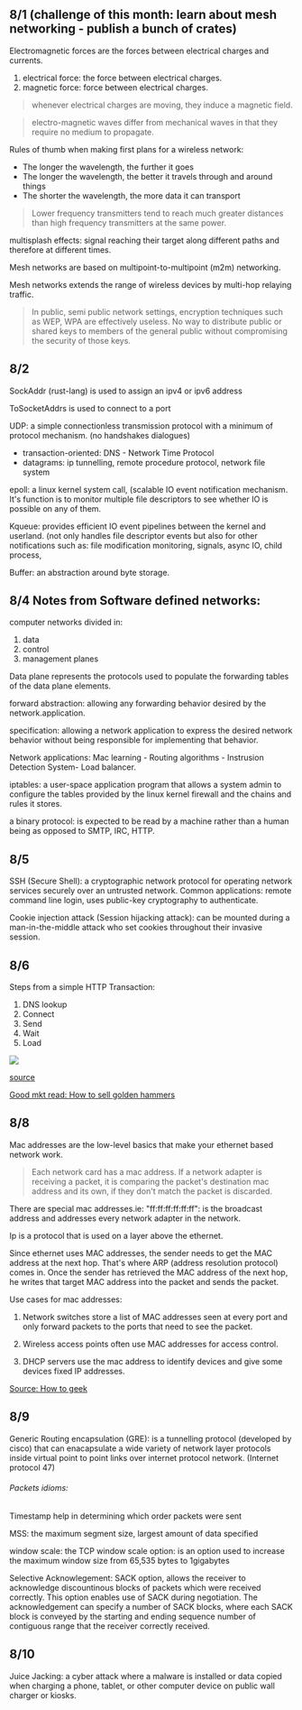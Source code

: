 8/1 (challenge of this month: learn about mesh networking - publish a bunch of crates)
--------

Electromagnetic forces are the forces between electrical charges and currents.

1. electrical force: the force between electrical charges.
2. magnetic force: force between electrical charges.

> whenever electrical charges are moving, they induce a magnetic field.

> electro-magnetic waves differ from mechanical waves in that they require no medium to propagate.

Rules of thumb when making first plans for a wireless network:

* The longer the wavelength, the further it goes
* The longer the wavelength, the better it travels through and around things
* The shorter the wavelength, the more data it can transport

> Lower frequency transmitters tend to reach much greater distances than high frequency transmitters at the same power.

multisplash effects: signal reaching their target along different paths and therefore at different times.

Mesh networks are based on multipoint-to-multipoint (m2m) networking.

Mesh networks extends the range of wireless devices by multi-hop relaying traffic.

> In public, semi public network settings, encryption techniques such as WEP, WPA are effectively useless. No way to distribute public or shared keys to members of the general public without compromising the security of those keys.

8/2
-----
SockAddr (rust-lang) is used to assign an ipv4 or ipv6 address

ToSocketAddrs is used to connect to a port

UDP: a simple connectionless transmission protocol with a minimum of protocol mechanism. (no handshakes dialogues)

* transaction-oriented: DNS - Network Time Protocol
* datagrams: ip tunnelling, remote procedure protocol, network file system

epoll: a linux kernel system call, (scalable IO event notification mechanism. It's function is to monitor multiple file descriptors to see whether IO is possible on any of them.

Kqueue: provides efficient IO event pipelines between the kernel and userland. (not only handles file descriptor events but also for other notifications such as: file modification monitoring, signals, async IO, child process,

Buffer: an abstraction around byte storage.

8/4 Notes from Software defined networks:
-----

computer networks divided in:

1. data
2. control
3. management planes

Data plane represents the protocols used to populate the forwarding tables of the data plane elements.

forward abstraction: allowing any forwarding behavior desired by the network.application.

specification: allowing a network application to express the desired network behavior without being responsible for implementing that behavior.

Network applications: Mac learning - Routing algorithms - Instrusion Detection System- Load balancer.

iptables: a user-space application program that allows a system admin to configure the tables provided by the linux kernel firewall and the chains and rules it stores.

a binary protocol: is expected to be read by a machine rather than a human being as opposed to SMTP, IRC, HTTP.

8/5
---

SSH (Secure Shell): a cryptographic network protocol for operating network services securely over an untrusted network. Common applications: remote command line login, uses public-key cryptography to authenticate.

Cookie injection attack (Session hijacking attack): can be mounted during a man-in-the-middle attack who set cookies throughout their invasive session.

8/6
-----
Steps from a simple HTTP Transaction:

1. DNS lookup
2. Connect
3. Send
4. Wait
5. Load

![](http://res.cloudinary.com/masteryoperation/image/upload/v1470511302/Screen_Shot_2016-08-06_at_3.21.16_PM_bdquvv.png)

[source](http://blog.catchpoint.com/2010/09/17/anatomyhttp/)

[Good mkt read: How to sell golden hammers](http://c2.com/cgi/wiki?HowToSellGoldenHammers)

8/8
--------
Mac addresses are the low-level basics that make your ethernet based network work.

> Each network card has a mac address. If a network adapter is receiving a packet, it is comparing the packet's destination mac address and its own, if they don't match the packet is discarded.

There are special mac addresses.ie: "ff:ff:ff:ff:ff:ff": is the broadcast address and addresses every network adapter in the network.

Ip is a protocol that is used on a layer above the ethernet.

Since ethernet uses MAC addresses, the sender needs to get the MAC address at the next hop. That's where ARP (address resolution protocol) comes in. Once the sender has retrieved the MAC address of the next hop, he writes that target MAC address into the packet and sends the packet.

Use cases for mac addresses:

1. Network switches store a list of MAC addresses seen at every port and only forward packets to the ports that need to see the packet.

2. Wireless access points often use MAC addresses for access control.

3. DHCP servers use the mac address to identify devices and give some devices fixed IP addresses.

[Source: How to geek](http://www.howtogeek.com/169540/what-exactly-is-a-mac-address-used-for/)

8/9
-----

Generic Routing encapsulation (GRE): is a tunnelling protocol (developed by cisco) that can enacapsulate a wide variety of network layer protocols inside virtual point to point links over internet protocol network. (Internet protocol 47)

###### Packets idioms:

Timestamp help in determining which order packets were sent

MSS: the maximum segment size, largest amount of data specified

window scale: the TCP window scale option: is an option used to increase the maximum window size from 65,535 bytes to 1gigabytes

Selective Acknowlegement: SACK option, allows the receiver to acknowledge discountinous blocks of packets which were received correctly. This option enables use of SACK during negotiation. The acknowledgement can specify a number of SACK blocks, where each SACK block is conveyed by the starting and ending sequence number of contiguous range that the receiver correctly received.

8/10
---------

Juice Jacking: a cyber attack where a malware is installed or data copied when charging a phone, tablet, or other computer device on public wall charger or kiosks.
